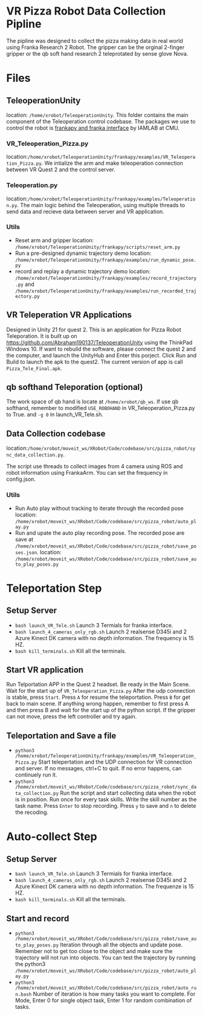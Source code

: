 # VR Pizza Robot Data Collection Pipline

The pipline was designed to collect the pizza making data in real world using Franka Research 2 Robot. The gripper can be the orginal 2-finger gripper or the qb soft hand research 2 teleprotated by sense glove Nova.

# Files

## TeleoperationUnity
location: `/home/xrobot/TeleoperationUnity`.
This folder contains the main component of the Teleoperation control codebase.  The packages we use to control the robot is [frankapy and franka interface](https://github.com/iamlab-cmu/frankapy) by IAMLAB at CMU. 

### VR_Teleoperation_Pizza.py
location:`/home/xrobot/TeleoperationUnity/frankapy/examples/VR_Teleoperation_Pizza.py`.
We intialize the arm and make teleoperation connection between VR Quest 2 and the control server.

### Teleoperation.py
location:`/home/xrobot/TeleoperationUnity/frankapy/examples/Teleoperation.py`.
The main logic behind the Teleoperation, using multiple threads to send data and recieve data between server and VR application. 

### Utils
 - Reset arm and gripper
 location: `/home/xrobot/TeleoperationUnity/frankapy/scripts/reset_arm.py`
 - Run a pre-designed dynamic trajectory demo
 location: `/home/xrobot/TeleoperationUnity/frankapy/examples/run_dynamic_pose.py`
 - record and replay a dynamic trajectory demo
 location: `/home/xrobot/TeleoperationUnity/frankapy/examples/record_trajectory.py` and `/home/xrobot/TeleoperationUnity/frankapy/examples/run_recorded_trajectory.py`

## VR Teleperation VR Applications
Designed in Unity 21 for quest 2. This is an application for Pizza Robot Teleporation. It is built up on https://github.com/Abraham190137/TeleoperationUnity using the ThinkPad Windows 10. If want to rebuild the software, please connect the quest 2 and the computer, and launch the UnityHub and Enter this porject. Click Run and Build to launch the apk to the quest2. The current version of app is call `Pizza_Tele_Final.apk`.

## qb softhand Teleporation (optional)
The work space of qb hand is locate at `/home/xrobot/qb_ws`.
If use qb softhand, remember to modified `USE_ROBOHAND` in VR_Teleoperation_Pizza.py to True. and `-g 0` in launch_VR_Tele.sh. 

## Data Collection codebase
location:`/home/xrobot/moveit_ws/XRobot/Code/codebase/src/pizza_robot/sync_data_collection.py`.

The script use threads to collect images from 4 camera using ROS and robot information using FrankaArm. You can set the frequency in config.json.

### Utils
 - Run Auto play without tracking to iterate through the recorded pose
 location: `/home/xrobot/moveit_ws/XRobot/Code/codebase/src/pizza_robot/auto_play.py`
 - Run and upate the auto play recording pose. The recorded pose are save at `/home/xrobot/moveit_ws/XRobot/Code/codebase/src/pizza_robot/save_poses.json`.
 location: `/home/xrobot/moveit_ws/XRobot/Code/codebase/src/pizza_robot/save_auto_play_poses.py`

# Teleportation Step

## Setup Server
- `bash launch_VR_Tele.sh`
Launch 3 Termials for franka interface. 
 - `bash launch_4_cameras_only_rgb.sh`
Launch 2 realsense D345i and 2 Azure Kinect DK camera with no depth information. The frequency is 15 HZ.
 - `bash kill_terminals.sh`
Kill all the terminals.

## Start VR application
Run Telportation APP in the Quest 2 headset. Be ready in the Main Scene. Wait for the start up of `VR_Teleoperation_Pizza.py` After the udp connection is stable, press `Start`.
Press `A` for resume the teleportation. Press `B` for get back to main scene. If anything wrong happen, remember to first press A and then press B and wait for the start up of the python script. If the gripper can not move, press the left controller and try again.

## Teleportation and Save a file
- `python3 /home/xrobot/TeleoperationUnity/frankapy/examples/VR_Teleoperation_Pizza.py`
Start telepertation and the UDP connection for VR connection and server. If no messages, ctrl+C to quit. If no error happens, can continuely run it.
- `python3 /home/xrobot/moveit_ws/XRobot/Code/codebase/src/pizza_robot/sync_data_collection.py`
Run the script and start collecting data when the robot is in position. Run once for every task skills. Write the skill number as the task name. Press `Enter` to stop recording. Press `y` to save and `n` to delete the recoding.

# Auto-collect Step

## Setup Server
- `bash launch_VR_Tele.sh`
Launch 3 Termials for franka interface. 
 - `bash launch_4_cameras_only_rgb.sh`
Launch 2 realsense D345i and 2 Azure Kinect DK camera with no depth information. The frequenze is 15 HZ.
 - `bash kill_terminals.sh`
Kill all the terminals.

## Start and record
- `python3 /home/xrobot/moveit_ws/XRobot/Code/codebase/src/pizza_robot/save_auto_play_poses.py`
Iteration through all the objects and update pose. Remember not to get too close to the object and make sure the trajectory will not run into objects.
You can test the trajectory by running the python3 `/home/xrobot/moveit_ws/XRobot/Code/codebase/src/pizza_robot/auto_play.py`
- `python3 /home/xrobot/moveit_ws/XRobot/Code/codebase/src/pizza_robot/auto_run.bash`
Number of iteration is how many tasks you want to complete.
For Mode, Enter 0 for single object task, Enter 1 for random combination of tasks.
